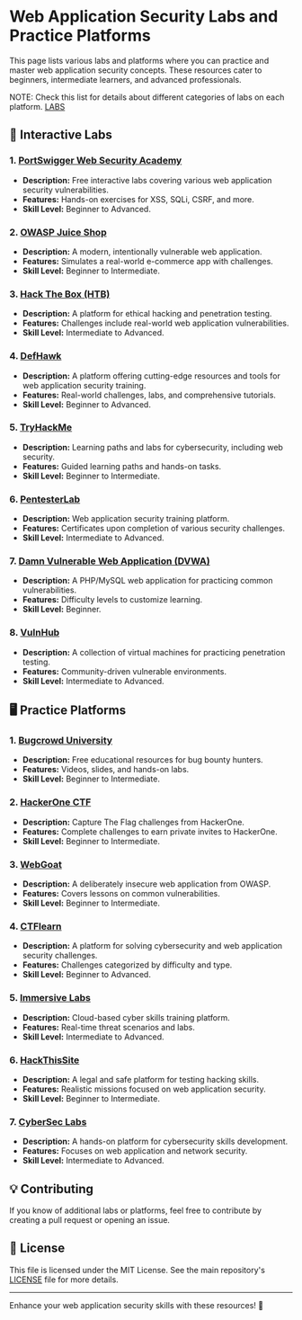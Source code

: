 # Web Application Security Labs and Practice Platforms

This page lists various labs and platforms where you can practice and master web application security concepts. These resources cater to beginners, intermediate learners, and advanced professionals.

NOTE: Check this list for details about different categories of labs on each platform. [LABS](https://docs.google.com/spreadsheets/d/1-Q0k4NvPkE8u20XsXRdkZO4Uhxdfk0I9riwyTpzSB1w/edit?usp=sharing)

## 🧪 Interactive Labs

### 1. **[PortSwigger Web Security Academy](https://portswigger.net/web-security)**
   - **Description:** Free interactive labs covering various web application security vulnerabilities.
   - **Features:** Hands-on exercises for XSS, SQLi, CSRF, and more.
   - **Skill Level:** Beginner to Advanced.

### 2. **[OWASP Juice Shop](https://owasp.org/www-project-juice-shop/)**
   - **Description:** A modern, intentionally vulnerable web application.
   - **Features:** Simulates a real-world e-commerce app with challenges.
   - **Skill Level:** Beginner to Intermediate.

### 3. **[Hack The Box (HTB)](https://www.hackthebox.com/)**
   - **Description:** A platform for ethical hacking and penetration testing.
   - **Features:** Challenges include real-world web application vulnerabilities.
   - **Skill Level:** Intermediate to Advanced.

### 4. **[DefHawk](https://defhawk.com/)**
   - **Description:** A platform offering cutting-edge resources and tools for web application security training.
   - **Features:** Real-world challenges, labs, and comprehensive tutorials.
   - **Skill Level:** Beginner to Advanced.

### 5. **[TryHackMe](https://tryhackme.com/)**
   - **Description:** Learning paths and labs for cybersecurity, including web security.
   - **Features:** Guided learning paths and hands-on tasks.
   - **Skill Level:** Beginner to Intermediate.

### 6. **[PentesterLab](https://pentesterlab.com/)**
   - **Description:** Web application security training platform.
   - **Features:** Certificates upon completion of various security challenges.
   - **Skill Level:** Intermediate to Advanced.

### 7. **[Damn Vulnerable Web Application (DVWA)](http://www.dvwa.co.uk/)**
   - **Description:** A PHP/MySQL web application for practicing common vulnerabilities.
   - **Features:** Difficulty levels to customize learning.
   - **Skill Level:** Beginner.

### 8. **[VulnHub](https://www.vulnhub.com/)**
   - **Description:** A collection of virtual machines for practicing penetration testing.
   - **Features:** Community-driven vulnerable environments.
   - **Skill Level:** Intermediate to Advanced.

## 🖥️ Practice Platforms

### 1. **[Bugcrowd University](https://www.bugcrowd.com/hackers/bugcrowd-university/)**
   - **Description:** Free educational resources for bug bounty hunters.
   - **Features:** Videos, slides, and hands-on labs.
   - **Skill Level:** Beginner to Intermediate.

### 2. **[HackerOne CTF](https://www.hacker101.com/ctf)**
   - **Description:** Capture The Flag challenges from HackerOne.
   - **Features:** Complete challenges to earn private invites to HackerOne.
   - **Skill Level:** Beginner to Intermediate.

### 3. **[WebGoat](https://owasp.org/www-project-webgoat/)**
   - **Description:** A deliberately insecure web application from OWASP.
   - **Features:** Covers lessons on common vulnerabilities.
   - **Skill Level:** Beginner to Intermediate.

### 4. **[CTFlearn](https://ctflearn.com/)**
   - **Description:** A platform for solving cybersecurity and web application security challenges.
   - **Features:** Challenges categorized by difficulty and type.
   - **Skill Level:** Beginner to Advanced.

### 5. **[Immersive Labs](https://www.immersivelabs.com/)**
   - **Description:** Cloud-based cyber skills training platform.
   - **Features:** Real-time threat scenarios and labs.
   - **Skill Level:** Intermediate to Advanced.

### 6. **[HackThisSite](https://www.hackthissite.org/)**
   - **Description:** A legal and safe platform for testing hacking skills.
   - **Features:** Realistic missions focused on web application security.
   - **Skill Level:** Beginner to Intermediate.

### 7. **[CyberSec Labs](https://cyberseclabs.co.uk/)**
   - **Description:** A hands-on platform for cybersecurity skills development.
   - **Features:** Focuses on web application and network security.
   - **Skill Level:** Intermediate to Advanced.


## 💡 Contributing

If you know of additional labs or platforms, feel free to contribute by creating a pull request or opening an issue.

## 📜 License

This file is licensed under the MIT License. See the main repository's [LICENSE](LICENSE) file for more details.

---

Enhance your web application security skills with these resources! 🔐
